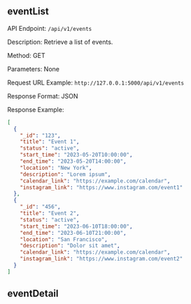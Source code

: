 
## eventList

API Endpoint: `/api/v1/events`

Description: Retrieve a list of events.

Method: GET

Parameters: None

Request URL Example: `http://127.0.0.1:5000/api/v1/events`

Response Format: JSON

Response Example:

```json
[
  {
    "_id": "123",
    "title": "Event 1",
    "status": "active",
    "start_time": "2023-05-20T10:00:00",
    "end_time": "2023-05-20T14:00:00",
    "location": "New York",
    "description": "Lorem ipsum",
    "calendar_link": "https://example.com/calendar",
    "instagram_link": "https://www.instagram.com/event1"
  },
  {
    "_id": "456",
    "title": "Event 2",
    "status": "active",
    "start_time": "2023-06-10T18:00:00",
    "end_time": "2023-06-10T21:00:00",
    "location": "San Francisco",
    "description": "Dolor sit amet",
    "calendar_link": "https://example.com/calendar",
    "instagram_link": "https://www.instagram.com/event2"
  }
]
```


## eventDetail

